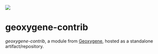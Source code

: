 [![](https://jitpack.io/v/GeOxygene/geoxygene-contrib.svg)](https://jitpack.io/#GeOxygene/geoxygene-contrib)

# geoxygene-contrib

_geoxygene-contrib_, a module from [Geoxygene](https://github.com/IGNF/geoxygene), hosted as a standalone artifact/repository.
